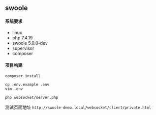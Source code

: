 ## swoole

#### 系统要求

- linux
- php  7.4.19
- swoole   5.0.0-dev
- supervisor
- composer

#### 项目构建

```
composer install
```

```
cp .env.example .env
vim .env
```

```
php websocket/server.php
```

测试页面地址 `http://swoole-demo.local/websocket/client/private.html`
